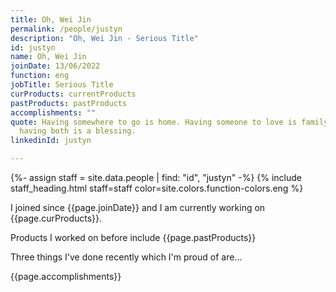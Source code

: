 ```yaml
---
title: Oh, Wei Jin
permalink: /people/justyn
description: "Oh, Wei Jin - Serious Title"
id: justyn
name: Oh, Wei Jin
joinDate: 13/06/2022
function: eng
jobTitle: Serious Title
curProducts: currentProducts
pastProducts: pastProducts
accomplishments: ""
quote: Having somewhere to go is home. Having someone to love is family. And
  having both is a blessing.
linkedinId: justyn

---
```


{%- assign staff = site.data.people | find: "id", "justyn" -%}
{% include staff_heading.html staff=staff color=site.colors.function-colors.eng %}

<p>I joined since {{page.joinDate}} and I am currently working on {{page.curProducts}}.</p>

<p>Products I worked on before include {{page.pastProducts}}</p>

<p>Three things I've done recently which I'm proud of are...</p>
{{page.accomplishments}}
